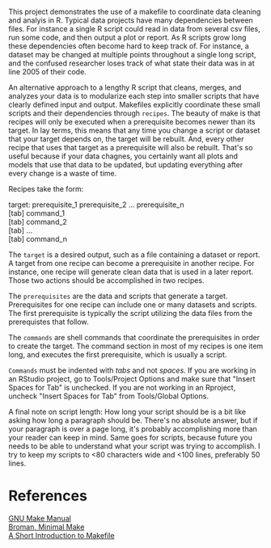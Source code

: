 This project demonstrates the use of a makefile to coordinate data cleaning and analyis in R. Typical data projects have many dependencies between files. For instance a single R script could read in data from several csv files, run some code, and then output a plot or report. As R scripts grow long these dependencies often become hard to keep track of. For instance, a dataset may be changed at multiple points throughout a single long script, and the confused researcher loses track of what state their data was in at line 2005 of their code. 

An alternative approach to a lengthy R script that cleans, merges, and analyzes your data is to modularize each step into smaller scripts that have clearly defined input and output. Makefiles explicitly coordinate these small scripts and their dependencies through `recipes`. The beauty of make is that recipes will only be executed when a prerequisite becomes newer than its target. In lay terms, this means that any time you change a script or dataset that your target depends on, the target will be rebuilt. And, every other recipe that uses that target as a prerequisite will also be rebuilt. That's so useful because if your data chagnes, you certainly want all plots and models that use that data to be updated, but updating everything after every change is a waste of time. 

Recipes take the form:

target: prerequisite_1 prerequisite_2 ... prerequisite_n  
[tab] command_1  
[tab] command_2  
[tab] ...  
[tab] command_n  

The `target` is a desired output, such as a file containing a dataset or report. A target from one recipe can become a prerequisite in another recipe. For instance, one recipe will generate clean data that is used in a later report. Those two actions should be accomplished in two recipes.

The `prerequisites` are the data and scripts that generate a target. Prerequisites for one recipe can include one or many datasets and scripts. The first prerequisite is typically the script utilizing the data files from the prerequistes that follow. 

The `commands` are shell commands that coordinate the prerequisites in order to create the target. The command section in most of my recipes is one item long, and executes the first prerequisite, which is usually a script. 

`Commands` must be indented with *tabs* and not *spaces*. 
If you are working in an RStudio project, go to Tools/Project Options and 
make sure that "Insert Spaces for Tab" is unchecked. If you are not working 
in an Rproject, uncheck "Insert Spaces for Tab" from Tools/Global Options.

A final note on script length: How long your script should be is a bit like asking how long a paragraph should be. There's no absolute answer, but if your paragraph is over a page long, it's probably accomplishing more than your reader can keep in mind. Same goes for scripts, because future you needs to be able to understand what your script was trying to accomplish. I try to keep my scripts to <80 characters wide and <100 lines, preferably 50 lines. 

# References
[GNU Make Manual](https://www.gnu.org/software/make/manual/)  
[Broman, Minimal Make](https://kbroman.org/minimal_make/)  
[A Short Introduction to Makefile](https://www3.nd.edu/~zxu2/acms60212-40212/Makefile.pdf)  
